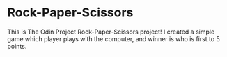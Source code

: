 # Rock-Paper-Scissors
This is The Odin Project Rock-Paper-Scissors project!
I created a simple game which player plays with the computer, and winner is who is first to 5 points.

